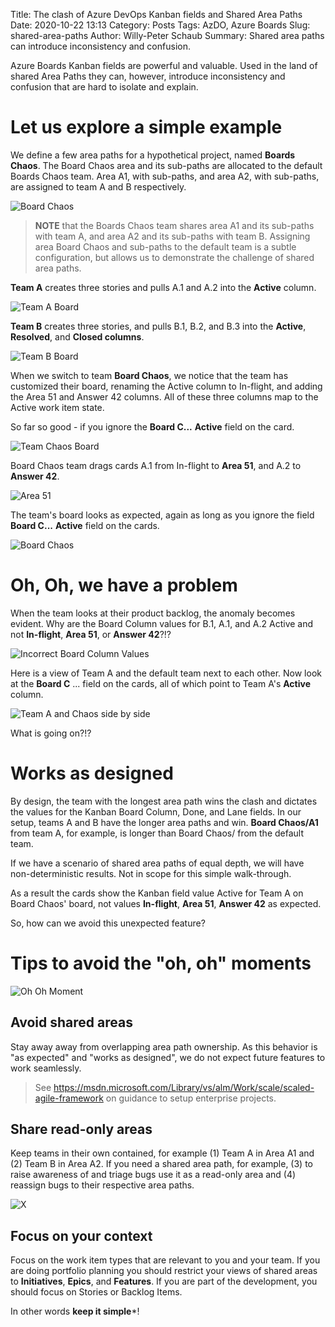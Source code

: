 Title: The clash of Azure DevOps Kanban fields and Shared Area Paths
Date: 2020-10-22 13:13
Category: Posts
Tags: AzDO, Azure Boards
Slug: shared-area-paths
Author: Willy-Peter Schaub
Summary: Shared area paths can introduce inconsistency and confusion.

Azure Boards Kanban fields are powerful and valuable. Used in the land of shared Area Paths they can, however, introduce inconsistency and confusion that are hard to isolate and explain.

# Let us explore a simple example 

We define a few area paths for a hypothetical project, named **Boards Chaos**. The Board Chaos area and its sub-paths are allocated to the default Boards Chaos team. Area A1, with sub-paths, and area A2, with sub-paths, are assigned to team A and B respectively. 

![Board Chaos](/images/clash-of-azdo-kanban-fields-and-shared-area-paths-1.png)

> **NOTE** that the Boards Chaos team shares area A1 and its sub-paths with team A, and area A2 and its sub-paths with team B. Assigning area Board Chaos and sub-paths to the default team is a subtle configuration, but allows us to demonstrate the challenge of shared area paths.

**Team A** creates three stories and pulls A.1 and A.2 into the **Active** column.

![Team A Board](/images/clash-of-azdo-kanban-fields-and-shared-area-paths-2.png)

**Team B** creates three stories, and pulls B.1, B.2, and B.3 into the **Active**, **Resolved**, and **Closed columns**.

![Team B Board](/images/clash-of-azdo-kanban-fields-and-shared-area-paths-3.png)

When we switch to team **Board Chaos**, we notice that the team has customized their board, renaming the Active column to In-flight, and adding the Area 51 and Answer 42 columns. All of these three columns map to the Active work item state.

So far so good - if you ignore the **Board C...** **Active** field on the card.

![Team Chaos Board](/images/clash-of-azdo-kanban-fields-and-shared-area-paths-4.png)

Board Chaos team drags cards A.1 from In-flight to **Area 51**, and A.2 to **Answer 42**.

![Area 51](/images/clash-of-azdo-kanban-fields-and-shared-area-paths-5.png)

The team's board looks as expected, again as long as you ignore the field **Board C...** **Active** field on the cards.

![Board Chaos](/images/clash-of-azdo-kanban-fields-and-shared-area-paths-6.png)

# Oh, Oh, we have a problem

When the team looks at their product backlog, the anomaly becomes evident. Why are the Board Column values for B.1, A.1, and A.2 Active and not **In-flight**, **Area 51**, or **Answer 42**?!? 

![Incorrect Board Column Values](/images/clash-of-azdo-kanban-fields-and-shared-area-paths-7.png)

Here is a view of Team A and the default team next to each other. Now look at the **Board C** ... field on the cards, all of which point to Team A's **Active** column.

![Team A and Chaos side by side](/images/clash-of-azdo-kanban-fields-and-shared-area-paths-8.png)

What is going on?!?

# Works as designed

By design, the team with the longest area path wins the clash and dictates the values for the Kanban Board Column, Done, and Lane fields. In our setup, teams A and B have the longer area paths and win. **Board Chaos/A1** from team A, for example, is longer than Board Chaos/ from the default team.

If we have a scenario of shared area paths of equal depth, we will have non-deterministic results. Not in scope for this simple walk-through.

As a result the cards show the Kanban field value Active for Team A on Board Chaos' board, not values **In-flight**, **Area 51**, **Answer 42** as expected. 

So, how can we avoid this unexpected feature?

# Tips to avoid the "oh, oh" moments

![Oh Oh Moment](/images/clash-of-azdo-kanban-fields-and-shared-area-paths-9.png)

## Avoid shared areas

Stay away away from overlapping area path ownership. As this behavior is "as expected" and "works as designed", we do not expect future features to work seamlessly. 

> See https://msdn.microsoft.com/Library/vs/alm/Work/scale/scaled-agile-framework on guidance to setup enterprise projects.

## Share read-only areas

Keep teams in their own contained, for example (1) Team A in Area A1 and (2) Team B in Area A2. If you need a shared area path, for example, (3) to raise awareness of and triage bugs use it as a read-only area and (4) reassign bugs to their respective area paths.

![X](/images/clash-of-azdo-kanban-fields-and-shared-area-paths-10.png)

## Focus on your context

Focus on the work item types that are relevant to you and your team. If you are doing portfolio planning you should restrict your views of shared areas to **Initiatives**, **Epics**, and **Features**. If you are part of the development, you should focus on Stories or Backlog Items.

In other words **keep it simple***!


